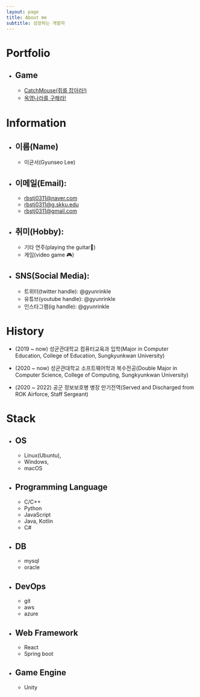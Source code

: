 ```yaml
---
layout: page
title: About me
subtitle: 성장하는 개발자
---
```

# Portfolio
- ## Game
	- [CatchMouse(쥐를 잡아라!)](https://play.google.com/store/apps/details?id=com.Team_CatchMouse.CatchMouse)
	- [옥영나라를 구해라!](https://play.google.com/store/apps/details?id=com.Comedu_Games.SaveOkyungWorld)
# Information
- ## 이름(Name)
	- 이균서(Gyunseo Lee)

- ## 이메일(Email): 
	- rbstj0311@naver.com
	- rbstj0311@g.skku.edu
	- rbstj0311@gmail.com

- ## 취미(Hobby):
	- 기타 연주(playing the guitar🎸)
	- 게임(video game 🎮)

- ## SNS(Social Media):
	- 트위터(twitter handle): @gyunrinkle
	- 유튜브(youtube handle): @gyunrinkle
	- 인스타그램(ig handle): @gyunrinkle

# History

- (2019 ~ now) 성균관대학교 컴퓨터교육과 입학(Major in Computer Education, College of Education, Sungkyunkwan University) 

- (2020 ~ now) 성균관대학교 소프트웨어학과 복수전공(Double Major in Computer Science, College of Computing, Sungkyunkwan University)

- (2020 ~ 2022) 공군 정보보호병 병장 만기전역(Served and Discharged from ROK Airforce, Staff Sergeant)

# Stack

- ## OS
	- Linux(Ubuntu), 
	- Windows, 
	- macOS

- ## Programming Language
	- C/C++
	- Python
	- JavaScript
	- Java, Kotlin
	- C#

- ## DB
	- mysql
	- oracle

- ## DevOps
	- git
	- aws
	- azure

- ## Web Framework
	- React
	- Spring boot

- ## Game Engine
	- Unity

